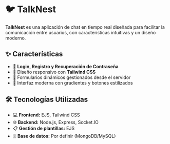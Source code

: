 # 🐦 TalkNest

**TalkNest** es una aplicación de chat en tiempo real diseñada para facilitar la comunicación entre usuarios, con características intuitivas y un diseño moderno.

## ✨ Características

- 🔐 **Login, Registro y Recuperación de Contraseña**
- 📱 Diseño responsivo con **Tailwind CSS**
- 🧩 Formularios dinámicos gestionados desde el servidor
- 🎨 Interfaz moderna con gradientes y botones estilizados

## 🛠️ Tecnologías Utilizadas

- 💻 **Frontend:** EJS, Tailwind CSS
- 🌐 **Backend:** Node.js, Express, Socket.IO
- 📋 **Gestión de plantillas:** EJS
- 🗄️ **Base de datos:** Por definir (MongoDB/MySQL)
